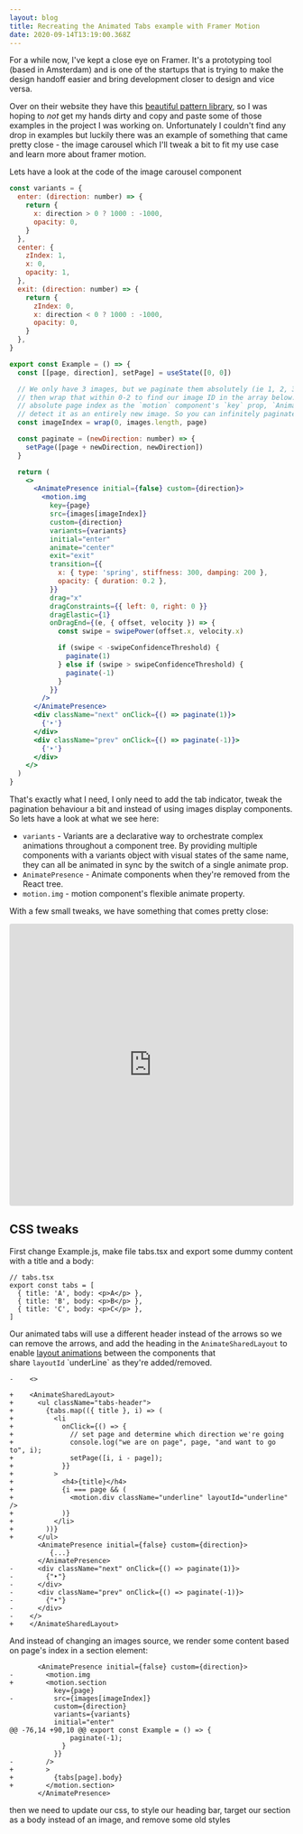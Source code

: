 ```yaml
---
layout: blog
title: Recreating the Animated Tabs example with Framer Motion
date: 2020-09-14T13:19:00.368Z
---
```

For a while now, I've kept a close eye on Framer. It's a prototyping tool (based in Amsterdam) and is one of the startups that is trying to make the design handoff easier and bring development closer to design and vice versa.

Over on their website they have this [beautiful pattern library](https://www.framer.com/examples/), so I was hoping to *not* get my hands dirty and copy and paste some of those examples in the project I was working on. Unfortunately I couldn't find any drop in examples but luckily there was an example of something that came pretty close - the image carousel which I'll tweak a bit to fit my use case and learn more about framer motion.

Lets have a look at the code of the image carousel component

```jsx
const variants = {
  enter: (direction: number) => {
    return {
      x: direction > 0 ? 1000 : -1000,
      opacity: 0,
    }
  },
  center: {
    zIndex: 1,
    x: 0,
    opacity: 1,
  },
  exit: (direction: number) => {
    return {
      zIndex: 0,
      x: direction < 0 ? 1000 : -1000,
      opacity: 0,
    }
  },
}

export const Example = () => {
  const [[page, direction], setPage] = useState([0, 0])

  // We only have 3 images, but we paginate them absolutely (ie 1, 2, 3, 4, 5...) and
  // then wrap that within 0-2 to find our image ID in the array below. By passing an
  // absolute page index as the `motion` component's `key` prop, `AnimatePresence` will
  // detect it as an entirely new image. So you can infinitely paginate as few as 1 images.
  const imageIndex = wrap(0, images.length, page)

  const paginate = (newDirection: number) => {
    setPage([page + newDirection, newDirection])
  }

  return (
    <>
      <AnimatePresence initial={false} custom={direction}>
        <motion.img
          key={page}
          src={images[imageIndex]}
          custom={direction}
          variants={variants}
          initial="enter"
          animate="center"
          exit="exit"
          transition={{
            x: { type: 'spring', stiffness: 300, damping: 200 },
            opacity: { duration: 0.2 },
          }}
          drag="x"
          dragConstraints={{ left: 0, right: 0 }}
          dragElastic={1}
          onDragEnd={(e, { offset, velocity }) => {
            const swipe = swipePower(offset.x, velocity.x)

            if (swipe < -swipeConfidenceThreshold) {
              paginate(1)
            } else if (swipe > swipeConfidenceThreshold) {
              paginate(-1)
            }
          }}
        />
      </AnimatePresence>
      <div className="next" onClick={() => paginate(1)}>
        {'‣'}
      </div>
      <div className="prev" onClick={() => paginate(-1)}>
        {'‣'}
      </div>
    </>
  )
}
```

That's exactly what I need, I only need to add the tab indicator, tweak the pagination behaviour a bit and instead of using images display components. So lets have a look at what we see here:

* `variants` - Variants are a declarative way to orchestrate complex animations throughout a component tree. By providing multiple components with a variants object with visual states of the same name, they can all be animated in sync by the switch of a single animate prop.
* `AnimatePresence` - Animate components when they're removed from the React tree.
* `motion.img` - motion component's flexible animate property.

With a few small tweaks, we have something that comes pretty close:

<iframe src="https://codesandbox.io/embed/framer-motion-image-gallery-forked-7h9kq?fontsize=14&hidenavigation=1&theme=dark"
     style="width:100%; height:500px; border:0; border-radius: 4px; overflow:hidden;"
     title="Framer Motion: Image gallery (forked)"
     allow="accelerometer; ambient-light-sensor; camera; encrypted-media; geolocation; gyroscope; hid; microphone; midi; payment; usb; vr; xr-spatial-tracking"
     sandbox="allow-forms allow-modals allow-popups allow-presentation allow-same-origin allow-scripts"
   ></iframe>

## CSS tweaks

First change Example.js, make file tabs.tsx and export some dummy content with a title and a body:

```tsx
// tabs.tsx
export const tabs = [
  { title: 'A', body: <p>A</p> },
  { title: 'B', body: <p>B</p> },
  { title: 'C', body: <p>C</p> },
]
```

Our animated tabs will use a different header instead of the arrows so we can remove the arrows, and add the heading in the `AnimateSharedLayout` to enable [layout animations](https://www.framer.com/api/) between the components that share `layoutId` \`underLine\` as they're added/removed.

```diff-tsx
-    <>

+    <AnimateSharedLayout>
+      <ul className="tabs-header">
+        {tabs.map(({ title }, i) => (
+          <li
+            onClick={() => {
+              // set page and determine which direction we're going
+              console.log("we are on page", page, "and want to go to", i);
+              setPage([i, i - page]);
+            }}
+          >
+            <h4>{title}</h4>
+            {i === page && (
+              <motion.div className="underline" layoutId="underline" />
+            )}
+          </li>
+        ))}
+      </ul>
       <AnimatePresence initial={false} custom={direction}>
          {...}
       </AnimatePresence>
-      <div className="next" onClick={() => paginate(1)}>
-        {"‣"}
-      </div>
-      <div className="prev" onClick={() => paginate(-1)}>
-        {"‣"}
-      </div>
-    </>
+    </AnimateSharedLayout>
```

And instead of changing an images source, we render some content based on page's index in a section element:

```diff-tsx
       <AnimatePresence initial={false} custom={direction}>
-        <motion.img
+        <motion.section
           key={page}
-          src={images[imageIndex]}
           custom={direction}
           variants={variants}
           initial="enter"
@@ -76,14 +90,10 @@ export const Example = () => {
               paginate(-1);
             }
           }}
-        />
+        >
+          {tabs[page].body}
+        </motion.section>
       </AnimatePresence>
```

then we need to update our css, to style our heading bar, target our section as a body instead of an image, and remove some old styles